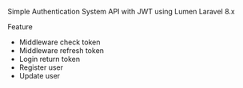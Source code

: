 Simple Authentication System API with JWT using Lumen Laravel 8.x

Feature
- Middleware check token
- Middleware refresh token
- Login return token
- Register user
- Update user
